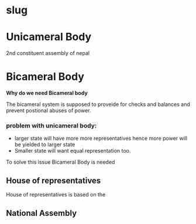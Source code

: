 # slug

# Unicameral Body

 2nd constituent assembly of nepal

# Bicameral Body

**Why do we need Bicameral body**

The bicameral system is supposed to proveide for checks and balances and prevent postional abuses of power. 
### problem with unicameral body:
 * larger state will have more more representatives hence more power will be yielded to larger state
 * Smaller state will want equal representation too. 

To solve this issue Bicameral Body is needed



## House of representatives
House of representatives is based on the 
## National Assembly


